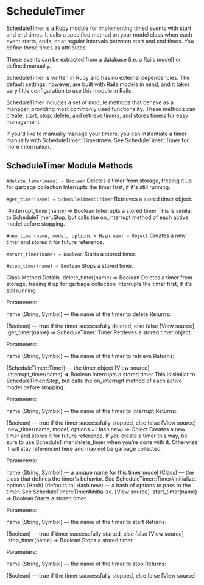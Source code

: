 # ScheduleTimer

ScheduleTimer is a Ruby module for implementing timed events with start and end times. It calls a specified method on your model class when each event starts, ends, or at regular intervals between start and end times. You define these times as attributes.

These events can be extracted from a database (i.e. a Rails model) or defined manually.

ScheduleTimer is written in Ruby and has no external dependencies. The default settings, however, are built with Rails models in mind, and it takes very little configuration to use this module in Rails.

ScheduleTimer includes a set of module methods that behave as a manager, providing most commonly used functionality. These methods can create, start, stop, delete, and retrieve timers, and stores timers for easy management.

If you'd like to manually manage your timers, you can instantiate a timer manually with ScheduleTimer::Timer#new. See ScheduleTimer::Timer for more information.

## ScheduleTimer Module Methods
`#delete_timer(name) ⇒ Boolean`
Deletes a timer from storage, freeing it up for garbage collection Interrupts the timer first, if it's still running.

`#get_timer(name) ⇒ ScheduleTimer::Timer`
Retrieves a stored timer object.

`#interrupt_timer(name) ⇒ Boolean
Interrupts a stored timer This is similar to ScheduleTimer::Stop, but calls the on_interrupt method of each active model before stopping.

`#new_timer(name, model, options = Hash.new) ⇒ Object`
Creates a new timer and stores it for future reference.

`#start_timer(name) ⇒ Boolean`
Starts a stored timer.

`#stop_timer(name) ⇒ Boolean`
Stops a stored timer.

Class Method Details
.delete_timer(name) ⇒ Boolean
Deletes a timer from storage, freeing it up for garbage collection Interrupts the timer first, if it's still running

Parameters:

name (String, Symbol) — the name of the timer to delete
Returns:

(Boolean) — true if the timer successfully deleted, else false
[View source]
.get_timer(name) ⇒ ScheduleTimer::Timer
Retrieves a stored timer object

Parameters:

name (String, Symbol) — the name of the timer to retrieve
Returns:

(ScheduleTimer::Timer) — the timer object
[View source]
.interrupt_timer(name) ⇒ Boolean
Interrupts a stored timer This is similar to ScheduleTimer::Stop, but calls the on_interrupt method of each active model before stopping.

Parameters:

name (String, Symbol) — the name of the timer to interrupt
Returns:

(Boolean) — true if the timer successfully stopped, else false
[View source]
.new_timer(name, model, options = Hash.new) ⇒ Object
Creates a new timer and stores it for future reference. If you create a timer this way, be sure to use ScheduleTimer.delete_timer when you're done with it. Otherwise it will stay referenced here and may not be garbage collected.

Parameters:

name (String, Symbol) — a unique name for this timer
model (Class) — the class that defines the timer's behavior. See ScheduleTimer::Timer#initialize.
options (Hash) (defaults to: Hash.new) — a hash of options to pass to the timer. See ScheduleTimer::Timer#initialize.
[View source]
.start_timer(name) ⇒ Boolean
Starts a stored timer

Parameters:

name (String, Symbol) — the name of the timer to start
Returns:

(Boolean) — true if timer successfully started, else false
[View source]
.stop_timer(name) ⇒ Boolean
Stops a stored timer

Parameters:

name (String, Symbol) — the name of the timer to stop
Returns:

(Boolean) — true if the timer successfully stopped, else false
[View source]